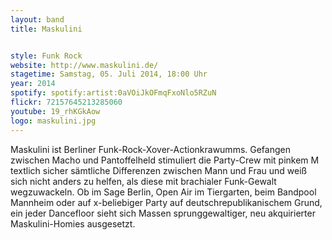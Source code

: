 ```yaml
---
layout: band
title: Maskulini


style: Funk Rock
website: http://www.maskulini.de/
stagetime: Samstag, 05. Juli 2014, 18:00 Uhr
year: 2014
spotify: spotify:artist:0aVOiJkOFmqFxoNlo5RZuN
flickr: 72157645213285060
youtube: 19_rhKGkAow
logo: maskulini.jpg
---
```


Maskulini ist Berliner Funk-Rock-Xover-Actionkrawumms.
Gefangen zwischen Macho und Pantoffelheld stimuliert die Party-Crew mit pinkem M textlich sicher sämtliche Differenzen zwischen Mann und Frau und weiß sich nicht anders zu helfen, als diese mit brachialer Funk-Gewalt wegzuwackeln.
Ob im Sage Berlin, Open Air im Tiergarten, beim Bandpool Mannheim oder auf x-beliebiger Party auf deutschrepublikanischem Grund, ein jeder Dancefloor sieht sich Massen sprunggewaltiger, neu akquirierter Maskulini-Homies ausgesetzt.

